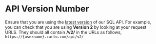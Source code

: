 # API Version Number

Ensure that you are using the [latest version](https://github.com/CartoDB/CartoDB-SQL-API) of our SQL API. For example, you can check that you are using **Version 2** by looking at your request URLS. They should all contain **/v2/** in the URLs as follows, `https://{username}.carto.com/api/v2/`

